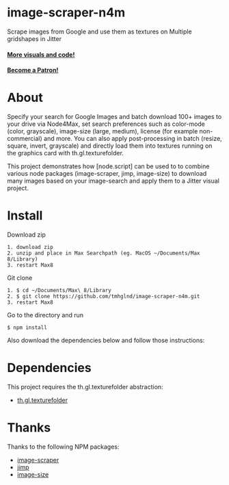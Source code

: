 # image-scraper-n4m

Scrape images from Google and use them as textures on Multiple gridshapes in Jitter

#### [More visuals and code!](http://gumroad.com/tmhglnd)

#### [Become a Patron!](https://www.patreon.com/bePatron?u=9649817)


# About

Specify your search for Google Images and batch download 100+ images to your drive via Node4Max, set search preferences such as color-mode (color, grayscale), image-size (large, medium), license (for example non-commercial) and more. You can also apply post-processing in batch (resize, square, invert, grayscale) and directly load them into textures running on the graphics card with th.gl.texturefolder. 

This project demonstrates how [node.script] can be used to to combine various node packages (image-scraper, jimp, image-size) to download many images based on your image-search and apply them to a Jitter visual project.
# Install 

Download zip
```
1. download zip
2. unzip and place in Max Searchpath (eg. MacOS ~/Documents/Max 8/Library)
3. restart Max8
```
Git clone
```
1. $ cd ~/Documents/Max\ 8/Library
2. $ git clone https://github.com/tmhglnd/image-scraper-n4m.git
3. restart Max8
```

Go to the directory and run
```
$ npm install
```

Also download the dependencies below and follow those instructions:

# Dependencies

This project requires the th.gl.texturefolder abstraction:

- [th.gl.texturefolder](https://github.com/tmhglnd/th.gl.texturefolder)

# Thanks

Thanks to the following NPM packages:

- [image-scraper](https://www.npmjs.com/package/image-scraper)
- [jimp](https://www.npmjs.com/package/jimp)
- [image-size](https://www.npmjs.com/package/image-size)